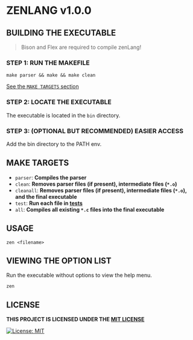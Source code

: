 # ZENLANG v1.0.0

## BUILDING THE EXECUTABLE
>Bison and Flex are required to compile zenLang!

### STEP 1: RUN THE MAKEFILE

```shell
make parser && make && make clean
```

[See the `MAKE TARGETS` section](#make-targets)

### STEP 2: LOCATE THE EXECUTABLE

The executable is located in the `bin` directory.

### STEP 3: (OPTIONAL BUT RECOMMENDED) EASIER ACCESS

Add the bin directory to the PATH env.

## MAKE TARGETS

- `parser`: **Compiles the parser**
- `clean`:  **Removes parser files (if present), intermediate files (`*.o`)**
- `cleanall`: **Removes parser files (if present), intermediate files (`*.o`), and the final executable**
- `test`: **Run each file in [tests](tests/)**
- `all`: **Compiles all existing `*.c` files into the final executable**

## USAGE

```shell
zen <filename>
```

## VIEWING THE OPTION LIST

Run the executable without options to view the help menu.
```shell
zen
```

## LICENSE

**THIS PROJECT IS LICENSED UNDER THE [MIT LICENSE](LICENSE)** 

[![License: MIT](https://img.shields.io/badge/License-MIT-yellow.svg)](https://opensource.org/licenses/MIT)